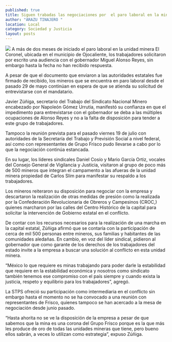 ```yaml
---
published: true
title: Siguen trabadas las negociaciones por  el paro laboral en la mina El Coronel
author: "ARAZU TINAJERO "
location: Local
category: Sociedad y Justicia
layout: posts
---
```


![](http://i.imgur.com/Bm7Wbllm.jpg)
A más de dos meses de iniciado el paro laboral en la unidad minera El Coronel, ubicada en el municipio de Ojocaliente, los trabajadores solicitaron por escrito una audiencia con el gobernador Miguel Alonso Reyes, sin embargo hasta la fecha no han recibido respuesta.

A pesar de que el documento que enviaron a las autoridades estatales fue firmado de recibido, los mineros que se encuentra en paro laboral desde el pasado 29 de mayo continúan en espera de que se atienda su solicitud de entrevistarse con el mandatario.

Javier Zúñiga, secretario del Trabajo del Sindicato Nacional Minero encabezado por Napoleón Gómez Urrutia, manifestó su confianza en que el impedimento para entrevistarse con el gobernador se deba a las múltiples ocupaciones de Alonso Reyes y no a la falta de disposición para tender a este grupo de trabajadores.

Tampoco la reunión prevista para el pasado viernes 19 de julio con autoridades de la Secretaría del Trabajo y Previsión Social a nivel federal, así como con representantes de Grupo Frisco pudo llevarse a cabo por lo que la negociación continúa estancada.

En su lugar, los líderes sindicales Daniel Cosío y Mario García Ortiz, vocales del Consejo General de Vigilancia y Justicia, visitaron al grupo de poco más de 500 mineros que integran el campamento a las afueras de la unidad minera propiedad de Carlos Slim para manifestar su respaldo a los trabajadores.

Los mineros reiteraron su disposición para negociar con la empresa y descartaron la realización de otras medidas de presión como la realizada por la Confederación Revolucionaria de Obreros y Campesinos (CROC,) quienes marcharon por las calles del Centro Histórico de la capital para solicitar la intervención de Gobierno estatal en el conflicto.

De contar con los recursos necesarios para la realización de una marcha en la capital estatal, Zúñiga afirmó que se contaría con la participación de cerca de mil 500 personas entre mineros, sus familias y habitantes de las comunidades aledañas.
En cambio, en voz del líder sindical, pidieron al gobernador que como garante de los derechos de los trabajadores del estado invite a la empresa a buscar una solución al conflicto en esta unidad minera. 

“México lo que requiere es minas trabajando para poder darle la estabilidad que requiere en la estabilidad económica y nosotros como sindicato también tenemos ese compromiso con el país siempre y cuando exista la justicia, respeto y equilibrio para los trabajadores”, agregó. 

La STPS ofreció su participación como intermediaria en el conflicto sin embargo hasta el momento no se ha convocado a una reunión con representantes de Frisco, quienes tampoco se han acercado a la mesa de negociación desde junio pasado.

“Hasta ahorita no se ve la disposición de la empresa a pesar de que sabemos que la mina es una corona del Grupo Frisco porque es la que más les produce de oro de todas las unidades mineras que tiene, pero bueno ellos sabrán, a veces lo utilizan como estrategia”, expuso Zúñiga.
